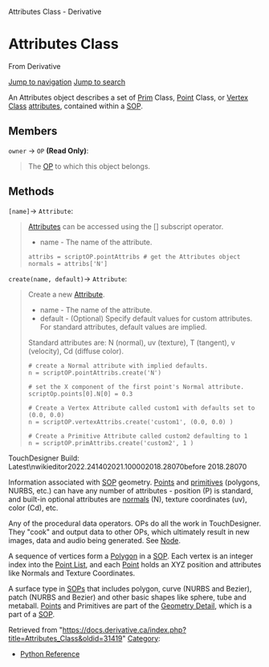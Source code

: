 

Attributes Class - Derivative

























# Attributes Class

From Derivative



[Jump to navigation](#mw-head)
[Jump to search](#searchInput)

An Attributes object describes a set of [Prim](Prim_Class.html "Prim Class") Class, [Point](Point_Class.html "Point Class") Class, or [Vertex Class](Vertex_Class.html "Vertex Class") [attributes](Attribute.html "Attribute"), contained within a [SOP](SOP_Class.html "SOP Class").

  


## Members

`owner` → `OP` **(Read Only)**:

> The [OP](OP_Class.html "OP Class") to which this object belongs.

## Methods

`[name]`→ `Attribute`:

> [Attributes](Attribute_Class.html "Attribute Class") can be accessed using the [] subscript operator.
> 
> * name - The name of the attribute.
> 
> ```
> attribs = scriptOP.pointAttribs # get the Attributes object
> normals = attribs['N']
> 
> ```

`create(name, default)`→ `Attribute`:

> Create a new [Attribute](Attribute_Class.html "Attribute Class").
> 
> * name - The name of the attribute.
> * default - (Optional) Specify default values for custom attributes. For standard attributes, default values are implied.
> 
> Standard attributes are: N (normal), uv (texture), T (tangent), v (velocity), Cd (diffuse color).
> 
> ```
> # create a Normal attribute with implied defaults.
> n = scriptOP.pointAttribs.create('N')
> 
> # set the X component of the first point's Normal attribute.
> scriptOp.points[0].N[0] = 0.3 
> 
> # Create a Vertex Attribute called custom1 with defaults set to (0.0, 0.0)
> n = scriptOP.vertexAttribs.create('custom1', (0.0, 0.0) )
> 
> # Create a Primitive Attribute called custom2 defaulting to 1
> n = scriptOP.primAttribs.create('custom2', 1 )
> 
> ```

TouchDesigner Build: Latest\nwikieditor2022.241402021.100002018.28070before 2018.28070

Information associated with [SOP](SOP.html "SOP") geometry. [Points](Point.html "Point") and [primitives](Primitive.html "Primitive") (polygons, NURBS, etc.) can have any number of attributes - position (P) is standard, and built-in optional attributes are [normals](Normals.html "Normals") (N), texture coordinates (uv), color (Cd), etc.


Any of the procedural data operators. OPs do all the work in TouchDesigner. They "cook" and output data to other OPs, which ultimately result in new images, data and audio being generated. See [Node](Node.html "Node").


A sequence of vertices form a [Polygon](Polygon.html "Polygon") in a [SOP](SOP.html "SOP"). Each vertex is an integer index into the [Point List](Point_List.html "Point List"), and each [Point](Point.html "Point") holds an XYZ position and attributes like Normals and Texture Coordinates.


A surface type in [SOPs](SOP.html "SOP") that includes polygon, curve (NURBS and Bezier), patch (NURBS and Bezier) and other basic shapes like sphere, tube and metaball. [Points](Point.html "Point") and Primitives are part of the [Geometry Detail](Geometry_Detail.html "Geometry Detail"), which is a part of a [SOP](SOP.html "SOP").







Retrieved from "<https://docs.derivative.ca/index.php?title=Attributes_Class&oldid=31419>"
[Category](Special_Categories.html "Special:Categories"):

* [Python Reference](Category_Python_Reference.html "Category:Python Reference")